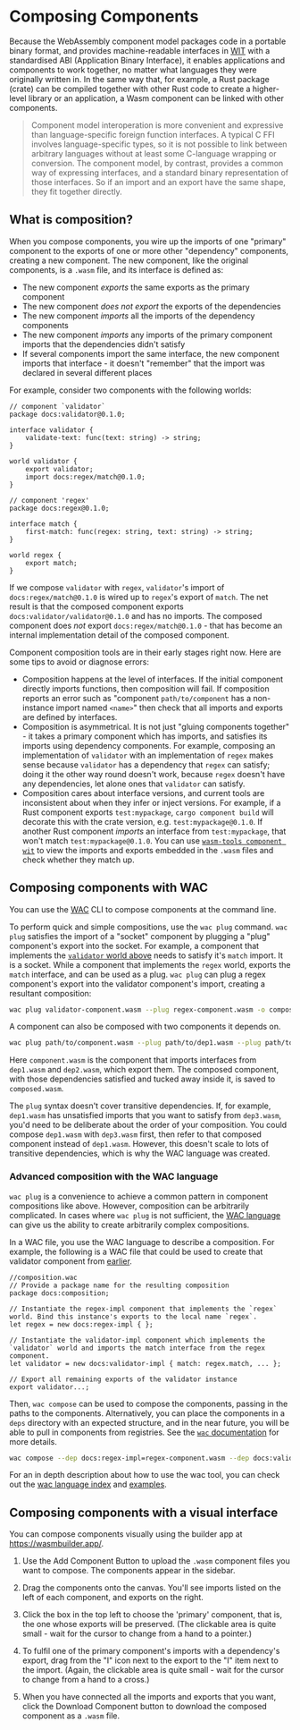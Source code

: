 # Composing Components

Because the WebAssembly component model packages code in a portable binary format, and provides machine-readable interfaces in [WIT](../design/wit.md) with a standardised ABI (Application Binary Interface), it enables applications and components to work together, no matter what languages they were originally written in. In the same way that, for example, a Rust package (crate) can be compiled together with other Rust code to create a higher-level library or an application, a Wasm component can be linked with other components.

> Component model interoperation is more convenient and expressive than language-specific foreign function interfaces. A typical C FFI involves language-specific types, so it is not possible to link between arbitrary languages without at least some C-language wrapping or conversion. The component model, by contrast, provides a common way of expressing interfaces, and a standard binary representation of those interfaces. So if an import and an export have the same shape, they fit together directly.

## What is composition?

When you compose components, you wire up the imports of one "primary" component to the exports of one or more other "dependency" components, creating a new component. The new component, like the original components, is a `.wasm` file, and its interface is defined as:

* The new component _exports_ the same exports as the primary component
* The new component _does not export_ the exports of the dependencies
* The new component _imports_ all the imports of the dependency components
* The new component _imports_ any imports of the primary component imports that the dependencies didn't satisfy
* If several components import the same interface, the new component imports that interface - it doesn't "remember" that the import was declared in several different places

For example, consider two components with the following worlds:

```wit
// component `validator`
package docs:validator@0.1.0;

interface validator {
    validate-text: func(text: string) -> string;
}

world validator {
    export validator;
    import docs:regex/match@0.1.0;
}
```

```wit
// component 'regex'
package docs:regex@0.1.0;

interface match {
    first-match: func(regex: string, text: string) -> string;
}

world regex {
    export match;
}
```

If we compose `validator` with `regex`, `validator`'s import of `docs:regex/match@0.1.0` is wired up to `regex`'s export of `match`. The net result is that the composed component exports `docs:validator/validator@0.1.0` and has no imports. The composed component does _not_ export `docs:regex/match@0.1.0` - that has become an internal implementation detail of the composed component.

Component composition tools are in their early stages right now.  Here are some tips to avoid or diagnose errors:

* Composition happens at the level of interfaces. If the initial component directly imports functions, then composition will fail. If composition reports an error such as "component `path/to/component` has a non-instance import named `<name>`" then check that all imports and exports are defined by interfaces.
* Composition is asymmetrical. It is not just "gluing components together" - it takes a primary component which has imports, and satisfies its imports using dependency components. For example, composing an implementation of `validator` with an implementation of `regex` makes sense because `validator` has a dependency that `regex` can satisfy; doing it the other way round doesn't work, because `regex` doesn't have any dependencies, let alone ones that `validator` can satisfy.
* Composition cares about interface versions, and current tools are inconsistent about when they infer or inject versions. For example, if a Rust component exports `test:mypackage`, `cargo component build` will decorate this with the crate version, e.g. `test:mypackage@0.1.0`. If another Rust component _imports_ an interface from `test:mypackage`, that won't match `test:mypackage@0.1.0`. You can use [`wasm-tools component wit`](https://github.com/bytecodealliance/wasm-tools/tree/main/crates/wit-component) to view the imports and exports embedded in the `.wasm` files and check whether they match up.

## Composing components with WAC

You can use the [WAC](https://github.com/bytecodealliance/wac) CLI to compose components at the command line.

To perform quick and simple compositions, use the `wac plug` command. `wac plug` satisfies the import of a "socket" component by plugging a "plug" component's export into the socket. For example, a component that implements the [`validator` world above](#what-is-composition) needs to satisfy it's `match` import. It is a socket. While a component that implements the `regex` world, exports the `match` interface, and can be used as a plug. `wac plug` can plug a regex component's export into the validator component's import, creating a resultant composition:

```sh
wac plug validator-component.wasm --plug regex-component.wasm -o composed.wasm
```

A component can also be composed with two components it depends on.

```sh
wac plug path/to/component.wasm --plug path/to/dep1.wasm --plug path/to/dep2.wasm -o composed.wasm
```

Here `component.wasm` is the component that imports interfaces from `dep1.wasm` and `dep2.wasm`, which export them. The composed component, with those dependencies satisfied and tucked away inside it, is saved to `composed.wasm`.

The `plug` syntax doesn't cover transitive dependencies. If, for example, `dep1.wasm` has unsatisfied imports that you want to satisfy from `dep3.wasm`, you'd need to be deliberate about the order of your composition. You could compose `dep1.wasm` with `dep3.wasm` first, then refer to that composed component instead of `dep1.wasm`. However, this doesn't scale to lots of transitive dependencies, which is why the WAC language was created.

### Advanced composition with the WAC language

`wac plug` is a convenience to achieve a common pattern in component compositions like above. However, composition can be arbitrarily complicated. In cases where `wac plug` is not sufficient, the [WAC language](https://github.com/bytecodealliance/wac/blob/main/LANGUAGE.md) can give us the ability to create arbitrarily complex compositions.

In a WAC file, you use the WAC language to describe a composition. For example, the following is a WAC file that could be used to create that validator component from [earlier](#what-is-composition).

```
//composition.wac
// Provide a package name for the resulting composition
package docs:composition;

// Instantiate the regex-impl component that implements the `regex` world. Bind this instance's exports to the local name `regex`.
let regex = new docs:regex-impl { };

// Instantiate the validator-impl component which implements the `validator` world and imports the match interface from the regex component.
let validator = new docs:validator-impl { match: regex.match, ... };

// Export all remaining exports of the validator instance
export validator...;
```

Then, `wac compose` can be used to compose the components, passing in the paths to the components. Alternatively, you can place the components in a `deps` directory with an expected structure, and in the near future, you will be able to pull in components from registries. See the [`wac` documentation](https://github.com/bytecodealliance/wac) for more details.

```sh
wac compose --dep docs:regex-impl=regex-component.wasm --dep docs:validator-impl=validator-component.wasm -o composed.wasm composition.wac
```

For an in depth description about how to use the wac tool, you can check out the [wac language index](https://github.com/bytecodealliance/wac/blob/main/LANGUAGE.md) and [examples](https://github.com/bytecodealliance/wac/tree/main/examples).

## Composing components with a visual interface

You can compose components visually using the builder app at https://wasmbuilder.app/.

1. Use the Add Component Button to upload the `.wasm` component files you want to compose. The components appear in the sidebar.

2. Drag the components onto the canvas. You'll see imports listed on the left of each component, and exports on the right.

3. Click the box in the top left to choose the 'primary' component, that is, the one whose exports will be preserved. (The clickable area is quite small - wait for the cursor to change from a hand to a pointer.)

4. To fulfil one of the primary component's imports with a dependency's export, drag from the "I" icon next to the export to the "I" item next to the import. (Again, the clickable area is quite small - wait for the cursor to change from a hand to a cross.)

5. When you have connected all the imports and exports that you want, click the Download Component button to download the composed component as a `.wasm` file.
